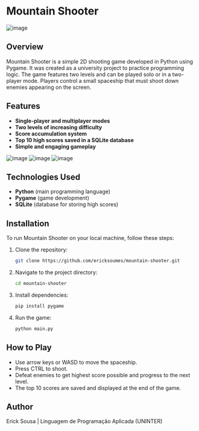# Mountain Shooter
![image](https://github.com/user-attachments/assets/ab5e6016-105a-4178-9634-9cda67c53a96)
## Overview
Mountain Shooter is a simple 2D shooting game developed in Python using Pygame. It was created as a university project to practice programming logic. The game features two levels and can be played solo or in a two-player mode. Players control a small spaceship that must shoot down enemies appearing on the screen.


## Features
- **Single-player and multiplayer modes**
- **Two levels of increasing difficulty**
- **Score accumulation system**
- **Top 10 high scores saved in a SQLite database**
- **Simple and engaging gameplay**

![image](https://github.com/user-attachments/assets/62b1a0c0-06b2-4d82-be58-ab3cb2459981) ![image](https://github.com/user-attachments/assets/5083a803-2aaa-42ab-9620-96e61892f0ca)
![image](https://github.com/user-attachments/assets/cf76775b-767d-4db6-898f-37a5f04c2dd5)



## Technologies Used
- **Python** (main programming language)
- **Pygame** (game development)
- **SQLite** (database for storing high scores)

## Installation
To run Mountain Shooter on your local machine, follow these steps:

1. Clone the repository:
   ```bash
   git clone https://github.com/ericksoumes/mountain-shooter.git
   ```

2. Navigate to the project directory:
   ```bash
   cd mountain-shooter
   ```

3. Install dependencies:
   ```bash
   pip install pygame
   ```

4. Run the game:
   ```bash
   python main.py
   ```

## How to Play
- Use arrow keys or WASD to move the spaceship.
- Press CTRL to shoot.
- Defeat enemies to get highest score possible and progress to the next level.
- The top 10 scores are saved and displayed at the end of the game.

## Author
Erick Sousa | Linguagem de Programação Aplicada (UNINTER)

